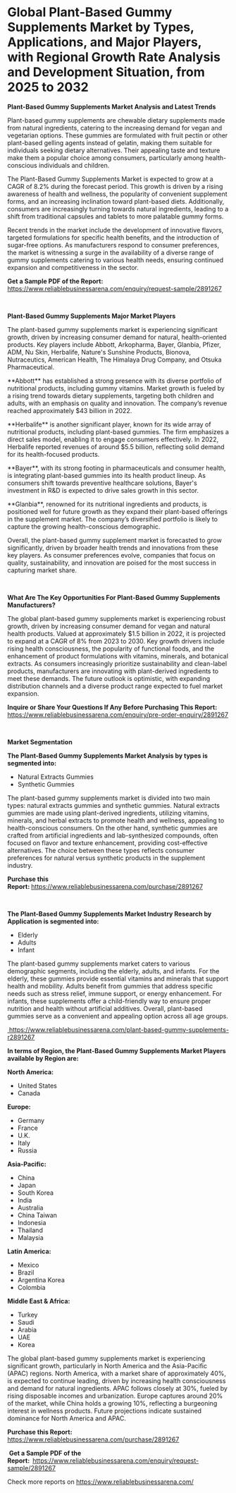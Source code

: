 <p><h1>Global Plant-Based Gummy Supplements Market by Types, Applications, and Major Players, with Regional Growth Rate Analysis and Development Situation, from 2025 to 2032</h1></p><p><strong>Plant-Based Gummy Supplements Market Analysis and Latest Trends</strong></p>
<p><p>Plant-based gummy supplements are chewable dietary supplements made from natural ingredients, catering to the increasing demand for vegan and vegetarian options. These gummies are formulated with fruit pectin or other plant-based gelling agents instead of gelatin, making them suitable for individuals seeking dietary alternatives. Their appealing taste and texture make them a popular choice among consumers, particularly among health-conscious individuals and children.</p><p>The Plant-Based Gummy Supplements Market is expected to grow at a CAGR of 8.2% during the forecast period. This growth is driven by a rising awareness of health and wellness, the popularity of convenient supplement forms, and an increasing inclination toward plant-based diets. Additionally, consumers are increasingly turning towards natural ingredients, leading to a shift from traditional capsules and tablets to more palatable gummy forms. </p><p>Recent trends in the market include the development of innovative flavors, targeted formulations for specific health benefits, and the introduction of sugar-free options. As manufacturers respond to consumer preferences, the market is witnessing a surge in the availability of a diverse range of gummy supplements catering to various health needs, ensuring continued expansion and competitiveness in the sector.</p></p>
<p><strong>Get a Sample PDF of the Report:&nbsp;</strong> <a href="https://www.reliablebusinessarena.com/enquiry/request-sample/2891267?utm_campaign=2942&utm_medium=2&utm_source=Github&utm_content=ia&utm_term=14032025&utm_id=plant-based-gummy-supplements">https://www.reliablebusinessarena.com/enquiry/request-sample/2891267</a></p>
<p>&nbsp;</p>
<p><strong>Plant-Based Gummy Supplements Major Market Players</strong></p>
<p><p>The plant-based gummy supplements market is experiencing significant growth, driven by increasing consumer demand for natural, health-oriented products. Key players include Abbott, Arkopharma, Bayer, Glanbia, Pfizer, ADM, Nu Skin, Herbalife, Nature's Sunshine Products, Bionova, Nutraceutics, American Health, The Himalaya Drug Company, and Otsuka Pharmaceutical.</p><p>**Abbott** has established a strong presence with its diverse portfolio of nutritional products, including gummy vitamins. Market growth is fueled by a rising trend towards dietary supplements, targeting both children and adults, with an emphasis on quality and innovation. The company’s revenue reached approximately $43 billion in 2022.</p><p>**Herbalife** is another significant player, known for its wide array of nutritional products, including plant-based gummies. The firm emphasizes a direct sales model, enabling it to engage consumers effectively. In 2022, Herbalife reported revenues of around $5.5 billion, reflecting solid demand for its health-focused products.</p><p>**Bayer**, with its strong footing in pharmaceuticals and consumer health, is integrating plant-based gummies into its health product lineup. As consumers shift towards preventive healthcare solutions, Bayer's investment in R&D is expected to drive sales growth in this sector.</p><p>**Glanbia**, renowned for its nutritional ingredients and products, is positioned well for future growth as they expand their plant-based offerings in the supplement market. The company’s diversified portfolio is likely to capture the growing health-conscious demographic.</p><p>Overall, the plant-based gummy supplement market is forecasted to grow significantly, driven by broader health trends and innovations from these key players. As consumer preferences evolve, companies that focus on quality, sustainability, and innovation are poised for the most success in capturing market share.</p></p>
<p>&nbsp;</p>
<p><strong>What Are The Key Opportunities For Plant-Based Gummy Supplements Manufacturers?</strong></p>
<p><p>The global plant-based gummy supplements market is experiencing robust growth, driven by increasing consumer demand for vegan and natural health products. Valued at approximately $1.5 billion in 2022, it is projected to expand at a CAGR of 8% from 2023 to 2030. Key growth drivers include rising health consciousness, the popularity of functional foods, and the enhancement of product formulations with vitamins, minerals, and botanical extracts. As consumers increasingly prioritize sustainability and clean-label products, manufacturers are innovating with plant-derived ingredients to meet these demands. The future outlook is optimistic, with expanding distribution channels and a diverse product range expected to fuel market expansion.</p></p>
<p><strong>Inquire or Share Your Questions If Any Before Purchasing This Report:</strong> <a href="https://www.reliablebusinessarena.com/enquiry/pre-order-enquiry/2891267?utm_campaign=2942&utm_medium=2&utm_source=Github&utm_content=ia&utm_term=14032025&utm_id=plant-based-gummy-supplements">https://www.reliablebusinessarena.com/enquiry/pre-order-enquiry/2891267</a></p>
<p>&nbsp;</p>
<p><strong>Market Segmentation</strong></p>
<p><strong>The Plant-Based Gummy Supplements Market Analysis by types is segmented into:</strong></p>
<p><ul><li>Natural Extracts Gummies</li><li>Synthetic Gummies</li></ul></p>
<p><p>The plant-based gummy supplements market is divided into two main types: natural extracts gummies and synthetic gummies. Natural extracts gummies are made using plant-derived ingredients, utilizing vitamins, minerals, and herbal extracts to promote health and wellness, appealing to health-conscious consumers. On the other hand, synthetic gummies are crafted from artificial ingredients and lab-synthesized compounds, often focused on flavor and texture enhancement, providing cost-effective alternatives. The choice between these types reflects consumer preferences for natural versus synthetic products in the supplement industry.</p></p>
<p><strong>Purchase this Report:&nbsp;</strong><a href="https://www.reliablebusinessarena.com/purchase/2891267?utm_campaign=2942&utm_medium=2&utm_source=Github&utm_content=ia&utm_term=14032025&utm_id=plant-based-gummy-supplements">https://www.reliablebusinessarena.com/purchase/2891267</a></p>
<p>&nbsp;</p>
<p><strong>The Plant-Based Gummy Supplements Market Industry Research by Application is segmented into:</strong></p>
<p><ul><li>Elderly</li><li>Adults</li><li>Infant</li></ul></p>
<p><p>The plant-based gummy supplements market caters to various demographic segments, including the elderly, adults, and infants. For the elderly, these gummies provide essential vitamins and minerals that support health and mobility. Adults benefit from gummies that address specific needs such as stress relief, immune support, or energy enhancement. For infants, these supplements offer a child-friendly way to ensure proper nutrition and health without artificial additives. Overall, plant-based gummies serve as a convenient and appealing option across all age groups.</p></p>
<p><a href="https://www.reliablebusinessarena.com/plant-based-gummy-supplements-r2891267?utm_campaign=2942&utm_medium=2&utm_source=Github&utm_content=ia&utm_term=14032025&utm_id=plant-based-gummy-supplements">&nbsp;https://www.reliablebusinessarena.com/plant-based-gummy-supplements-r2891267</a></p>
<p><strong>In terms of Region, the Plant-Based Gummy Supplements Market Players available by Region are:</strong></p>
<p>
    <p> <strong> North America: </strong>
        <ul>
            <li>United States</li>
            <li>Canada</li>
        </ul>
        </p> 
    <p> <strong> Europe: </strong>
        <ul>
            <li>Germany</li>
            <li>France</li>
            <li>U.K.</li>
            <li>Italy</li>
            <li>Russia</li>
        </ul>
        </p> 
    <p> <strong> Asia-Pacific: </strong>
        <ul>
            <li>China</li>
            <li>Japan</li>
            <li>South Korea</li>
            <li>India</li>
            <li>Australia</li>
            <li>China Taiwan</li>
            <li>Indonesia</li>
            <li>Thailand</li>
            <li>Malaysia</li>
        </ul>
        </p> 
    <p> <strong> Latin America: </strong>
        <ul>
            <li>Mexico</li>
            <li>Brazil</li>
            <li>Argentina Korea</li>
            <li>Colombia</li>
        </ul>
        </p> 
    <p> <strong> Middle East & Africa: </strong>
        <ul>
            <li>Turkey</li>
            <li>Saudi</li>
            <li>Arabia</li>
            <li>UAE</li>
            <li>Korea</li>
        </ul>
    </p>
    </p>
<p><p>The global plant-based gummy supplements market is experiencing significant growth, particularly in North America and the Asia-Pacific (APAC) regions. North America, with a market share of approximately 40%, is expected to continue leading, driven by increasing health consciousness and demand for natural ingredients. APAC follows closely at 30%, fueled by rising disposable incomes and urbanization. Europe captures around 20% of the market, while China holds a growing 10%, reflecting a burgeoning interest in wellness products. Future projections indicate sustained dominance for North America and APAC.</p></p>
<p><strong>Purchase this Report: </strong><a href="https://www.reliablebusinessarena.com/purchase/2891267?utm_campaign=2942&utm_medium=2&utm_source=Github&utm_content=ia&utm_term=14032025&utm_id=plant-based-gummy-supplements">https://www.reliablebusinessarena.com/purchase/2891267</a></p>
<p>&nbsp;<strong>Get a Sample PDF of the Report:&nbsp;&nbsp;</strong><a href="https://www.reliablebusinessarena.com/enquiry/request-sample/2891267?utm_campaign=2942&utm_medium=2&utm_source=Github&utm_content=ia&utm_term=14032025&utm_id=plant-based-gummy-supplements">https://www.reliablebusinessarena.com/enquiry/request-sample/2891267</a></p>
<p><strong></strong></p>
<p>Check more reports on <a href="https://www.reliablebusinessarena.com/?utm_campaign=2942&utm_medium=2&utm_source=Github&utm_content=ia&utm_term=14032025&utm_id=plant-based-gummy-supplements">https://www.reliablebusinessarena.com/</a></p>